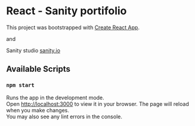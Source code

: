 # React - Sanity portifolio

This project was bootstrapped with [Create React App](https://github.com/facebook/create-react-app).

and

Sanity studio [sanity.io](https://www.sanity.io)
## Available Scripts

### `npm start`

Runs the app in the development mode.\
Open [http://localhost:3000](http://localhost:3000) to view it in your browser.
The page will reload when you make changes.\
You may also see any lint errors in the console.
